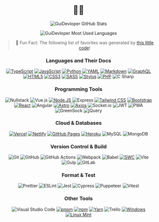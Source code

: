 <div align="center">

# 👨‍💻

![GuiDevloper GitHub Stats](https://github-readme-stats.vercel.app/api?username=GuiDevloper&show_icons=true&theme=radical&include_all_commits=true&count_private=true&custom_title=GuiDevloper's%20GitHub%20Stats)

![GuiDevloper Most Used Languages](https://github-readme-stats.vercel.app/api/top-langs/?username=GuiDevloper&layout=compact&langs_count=10&theme=radical)

> 🤡 Fun Fact: The following list of favorites was generated by [this little code](./src/index.ts)!

### Languages and Their Docs

[![TypeScript](https://img.shields.io/badge/TypeScript-007ACC?style=flat-square&logo=TypeScript&logoColor=white)](https://typescriptlang.org)
[![JavaScript](https://img.shields.io/badge/JavaScript-323330?style=flat-square&logo=JavaScript&logoColor=F7DF1E)](https://developer.mozilla.org/en-US/docs/Web/JavaScript)
[![Python](https://img.shields.io/badge/Python-3670A0?style=flat-square&logo=Python&logoColor=ffdd54)](https://python.org/)
[![YAML](https://img.shields.io/badge/YAML-008000?style=flat-square&logo=YAML&logoColor=white)](https://yaml.org/)
[![Markdown](https://img.shields.io/badge/Markdown-000000?style=flat-square&logo=Markdown&logoColor=white)](https://en.wikipedia.org/wiki/Markdown)
[![GraphQL](https://img.shields.io/badge/GraphQL-E10098?style=flat-square&logo=GraphQL&logoColor=white)](https://graphql.org/)
[![HTML5](https://img.shields.io/badge/HTML5-E34F26?style=flat-square&logo=HTML5&logoColor=white)](https://developer.mozilla.org/en-US/docs/Web/HTML)
[![CSS3](https://img.shields.io/badge/CSS3-1572B6?style=flat-square&logo=CSS3&logoColor=white)](https://developer.mozilla.org/en-US/docs/Web/CSS)
[![SASS](https://img.shields.io/badge/SASS-CC6699?style=flat-square&logo=SASS&logoColor=white)](https://sass-lang.com/)
[![Stylus](https://img.shields.io/badge/Stylus-333333?style=flat-square&logo=Stylus&logoColor=86b91a)](https://stylus-lang.com/)
[![PHP](https://img.shields.io/badge/PHP-7478AE?style=flat-square&logo=PHP&logoColor=white)](https://php.net/)
![C Sharp](https://img.shields.io/badge/C%20Sharp-4427a8?style=flat-square&logo=C+Sharp&logoColor=white)

### Programming Tools

![Nullstack](https://img.shields.io/badge/Nullstack-2d3748?style=flat-square&logo=data%3Aimage%2Fpng%3Bbase64%2CiVBORw0KGgoAAAANSUhEUgAAAGAAAABgCAYAAADimHc4AAAAGXRFWHRTb2Z0d2FyZQBBZG9iZSBJbWFnZVJlYWR5ccllPAAAA0RJREFUeNrsnMFx2zAQRRmNC1AqiGZ8t%2BgKQnfgEqJDzokqSAl2zjnEriApAeqAzN0TlqAOYnAGucQjZeEFFrvA%2FzMcHiRSEt9iP3YJsesgCIIgCIIgCIIgCIIgCIJa0BtrX%2FjX5cfB774kPu189fRtV%2BL3XBgMmiFsKfWz1I9ZGQSwzXDOCQDo6jOc0wEALf%2Bv%2FW6T4dQjAJSL%2FtEb8BEA6AZcTfRbBPCuJgO2OA396rdHYqq6szACzBViRLP%2B4HffKe%2F1%2Bb%2FoNVh1dWprIfprBkCdLTkAKDtbmkp%2FURET9jl5KZ5%2BZzj123%2Fn8KFZZ2IKKjkCclSv84kCilys%2BeObASBZQFENuHj%2BlwQg2cHsmQCrBCDSwQzNup4JsC4AuTqYPn87JuhmUlCWDibTa44e4AwA5QxYRf4XqQN8pN373T0xXf1h5m%2FqCDhoAaCmEvYXv%2BeMgFDsra2NAE2tiJgCimvAAJChgKICmLUYsDYAAzN631uLfqspiGvAEwC8NNAh4u0j08AdAPAMeKzFgDUB4Bow9fi55BogzQC4BjwwAbYLILJZd8hk4E2PAG4FzDJwAOB3MLkVdPMAuB3MrdXotzYCDpkMvF0A3A5mpIFPAMAzYJfheABgFlDkGZCGNUAaAXA7mFvL0a8BADWCuR3QEQBeGigrf0ca%2BAQAiSvgznAHVAsAav6vYhGu5RHgmAasWhYAnMrf1Pwf27CrH0CBDuYP%2F5l3GkFcKI%2F%2BVB3MZbR8XjYPIea4fVjZV10KSrGEROLWYnbzXikfAecuQPb1nRL3D8QBJLoFuegh8ygQmbquFEf%2F2YsQaoM9AMRriEgB439ef8gIYaoVANWAHRHSMku56dI%2F901kBJSYhib%2FF2MwSxcadEOAvAmftX7Nl5S6gS%2F6pJDIf8zvQoqpWtIpaBPx3rlrQNIAhg5SUYhR9KkFAJofWXbrPWPxi8dgyNSi66i5%2F28JwF%2FPiH1O9GLcOysApFOQhLFOnSFJA5CYW48AcLq4mUOKyPkZDgDOa9%2Fl62Kaiv4iAEIX8zrTxQIAairy23WYraS8aJM1ACqenBt6RH3YluUm61eeam%2BpBoAgCIIgCIIgCIIgCIIgCGpHzwIMAPTT8uyHFDFQAAAAAElFTkSuQmCC&logoColor=white)
![Vue.js](https://img.shields.io/badge/Vue.js-35495e?style=flat-square&logo=Vue.js&logoColor=4FC08D)
[![Node.JS](https://img.shields.io/badge/Node.JS-6DA55F?style=flat-square&logo=Node.JS&logoColor=white)](https://nodejs.org/)
![Express](https://img.shields.io/badge/Express-404d59?style=flat-square&logo=Express&logoColor=61DAFB)
[![Tailwind CSS](https://img.shields.io/badge/Tailwind%20CSS-06B6D4?style=flat-square&logo=Tailwind+CSS&logoColor=white)](https://tailwindcss.com/)
[![Bootstrap](https://img.shields.io/badge/Bootstrap-563D7C?style=flat-square&logo=Bootstrap&logoColor=white)](https://getbootstrap.com)
[![React](https://img.shields.io/badge/React-20232a?style=flat-square&logo=React&logoColor=61DAFB)](https://react.dev/)
![Angular](https://img.shields.io/badge/Angular-DD0031?style=flat-square&logo=Angular&logoColor=white)
[![Astro](https://img.shields.io/badge/Astro-FF5D01?style=flat-square&logo=Astro&logoColor=white)](https://astro.build/)
[![Axios](https://img.shields.io/badge/Axios-5A29E4?style=flat-square&logo=Axios&logoColor=white)](https://axios-http.com/)
![Socket.io](https://img.shields.io/badge/Socket.io-black?style=flat-square&logo=Socket.io&logoColor=white)
![JWT](https://img.shields.io/badge/JWT-black?style=flat-square&logo=jsonwebtokens&logoColor=white)
![PWA](https://img.shields.io/badge/PWA-5A0FC8?style=flat-square&logo=PWA&logoColor=white)
![GreenSock](https://img.shields.io/badge/GreenSock-88CE02?style=flat-square&logo=GreenSock&logoColor=white)
![jQuery](https://img.shields.io/badge/jQuery-0769AD?style=flat-square&logo=jQuery&logoColor=white)

### Cloud & Databases

[![Vercel](https://img.shields.io/badge/Vercel-black?style=flat-square&logo=Vercel&logoColor=white)](https://vercel.com/)
[![Netlify](https://img.shields.io/badge/Netlify-black?style=flat-square&logo=Netlify&logoColor=00C7B7)](https://netlify.com/)
[![GitHub Pages](https://img.shields.io/badge/GitHub%20Pages-222222?style=flat-square&logo=GitHub+Pages&logoColor=white)](https://pages.github.com/)
[![Heroku](https://img.shields.io/badge/Heroku-430098?style=flat-square&logo=Heroku&logoColor=white)](https://heroku.com/)
![MySQL](https://img.shields.io/badge/MySQL-00f?style=flat-square&logo=MySQL&logoColor=white)
![MongoDB](https://img.shields.io/badge/MongoDB-4ea94b?style=flat-square&logo=MongoDB&logoColor=white)

### Version Control & Build

![Git](https://img.shields.io/badge/Git-F05033?style=flat-square&logo=Git&logoColor=white)
![GitHub](https://img.shields.io/badge/GitHub-121011?style=flat-square&logo=GitHub&logoColor=white)
![GitHub Actions](https://img.shields.io/badge/GitHub%20Actions-2671E5?style=flat-square&logo=GitHub+Actions&logoColor=white)
![Webpack](https://img.shields.io/badge/Webpack-8DD6F9?style=flat-square&logo=Webpack&logoColor=black)
![Babel](https://img.shields.io/badge/Babel-F9DC3e?style=flat-square&logo=Babel&logoColor=black)
[![SWC](https://img.shields.io/badge/SWC-f7b36c?style=flat-square&logo=SWC&logoColor=white)](https://swc.rs/)
![Vite](https://img.shields.io/badge/Vite-646CFF?style=flat-square&logo=Vite&logoColor=gold)
![Gulp](https://img.shields.io/badge/Gulp-CF4647?style=flat-square&logo=Gulp&logoColor=white)
![GitLab](https://img.shields.io/badge/GitLab-181717?style=flat-square&logo=GitLab&logoColor=white)

### Format & Test

![Prettier](https://img.shields.io/badge/Prettier-F7B93E?style=flat-square&logo=Prettier&logoColor=white)
![ESLint](https://img.shields.io/badge/ESLint-4B3263?style=flat-square&logo=ESLint&logoColor=white)
![Jest](https://img.shields.io/badge/Jest-C21325?style=flat-square&logo=Jest&logoColor=white)
![Cypress](https://img.shields.io/badge/Cypress-17202C?style=flat-square&logo=Cypress&logoColor=white)
![Puppeteer](https://img.shields.io/badge/Puppeteer-40B5A4?style=flat-square&logo=Puppeteer&logoColor=white)
![Vitest](https://img.shields.io/badge/Vitest-6E9F18?style=flat-square&logo=Vitest&logoColor=white)

### Other Tools

![Visual Studio Code](https://img.shields.io/badge/Visual%20Studio%20Code-0078d7?style=flat-square&logo=Visual+Studio+Code&logoColor=white)
[![pnpm](https://img.shields.io/badge/pnpm-F69220?style=flat-square&logo=pnpm&logoColor=white)](https://pnpm.io)
[![npm](https://img.shields.io/badge/npm-CB3837?style=flat-square&logo=npm&logoColor=white)](https://npmjs.com)
[![Yarn](https://img.shields.io/badge/Yarn-2C8EBB?style=flat-square&logo=Yarn&logoColor=white)](https://yarnpkg.com/)
![Trello](https://img.shields.io/badge/Trello-0052CC?style=flat-square&logo=Trello&logoColor=white)
[![Windows](https://img.shields.io/badge/Windows-0078D6?style=flat-square&logo=windows&logoColor=white)](https://microsoft.com/windows)
[![Linux Mint](https://img.shields.io/badge/Linux%20Mint-87CF3E?style=flat-square&logo=windows&logoColor=white)](https://linuxmint.com)

</div>

<!--
# References for this profile
- https://github.com/b6pzeusbc54tvhw5jgpyw8pwz2x6gs
- https://blog.cowkite.com/blog/2102241544/
- https://velog.io/@woo0_hooo/Github-github-profile-간지나게-꾸미기
- https://butter-shower.tistory.com/142
- https://github.com/Ileriayo/markdown-badges
- https://github.com/bokub/github-stats-box
- https://github.com/inokawa/lang-box
- https://github.com/maxam2017/productive-box
- https://github.com/SinaKhalili/youtube-box
-->
